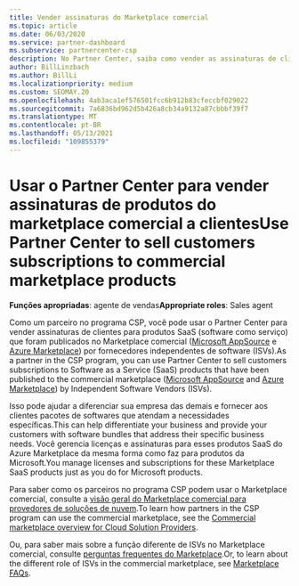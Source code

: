 ```yaml
---
title: Vender assinaturas do Marketplace comercial
ms.topic: article
ms.date: 06/03/2020
ms.service: partner-dashboard
ms.subservice: partnercenter-csp
description: No Partner Center, saiba como vender as assinaturas de clientes para produtos de SaaS publicados no mercado comercial por ISVs (fornecedores independentes de software).
author: BillLinzbach
ms.author: BillLi
ms.localizationpriority: medium
ms.custom: SEOMAY.20
ms.openlocfilehash: 4ab3aca1ef576501fcc6b912b83cfeccbf029022
ms.sourcegitcommit: 7a6836bd962d5b426a8cb34a9132a87cbbbf39f7
ms.translationtype: MT
ms.contentlocale: pt-BR
ms.lasthandoff: 05/13/2021
ms.locfileid: "109855379"
---
```

# <a name="use-partner-center-to-sell-customers-subscriptions-to-commercial-marketplace-products"></a><span data-ttu-id="5a7c7-103">Usar o Partner Center para vender assinaturas de produtos do marketplace comercial a clientes</span><span class="sxs-lookup"><span data-stu-id="5a7c7-103">Use Partner Center to sell customers subscriptions to commercial marketplace products</span></span>

<span data-ttu-id="5a7c7-104">**Funções apropriadas**: agente de vendas</span><span class="sxs-lookup"><span data-stu-id="5a7c7-104">**Appropriate roles**: Sales agent</span></span>

<span data-ttu-id="5a7c7-105">Como um parceiro no programa CSP, você pode usar o Partner Center para vender assinaturas de clientes para produtos SaaS (software como serviço) que foram publicados no Marketplace comercial ([Microsoft AppSource](https://appsource.microsoft.com/) e [Azure Marketplace](https://azuremarketplace.microsoft.com/)) por fornecedores independentes de software (ISVs).</span><span class="sxs-lookup"><span data-stu-id="5a7c7-105">As a partner in the CSP program, you can use Partner Center to sell customers subscriptions to Software as a Service (SaaS) products that have been published to the commercial marketplace ([Microsoft AppSource](https://appsource.microsoft.com/) and [Azure Marketplace](https://azuremarketplace.microsoft.com/)) by Independent Software Vendors (ISVs).</span></span>

<span data-ttu-id="5a7c7-106">Isso pode ajudar a diferenciar sua empresa das demais e fornecer aos clientes pacotes de softwares que atendam a necessidades específicas.</span><span class="sxs-lookup"><span data-stu-id="5a7c7-106">This can help differentiate your business and provide your customers with software bundles that address their specific business needs.</span></span> <span data-ttu-id="5a7c7-107">Você gerencia licenças e assinaturas para esses produtos SaaS do Azure Marketplace da mesma forma como faz para produtos da Microsoft.</span><span class="sxs-lookup"><span data-stu-id="5a7c7-107">You manage licenses and subscriptions for these Marketplace SaaS products just as you do for Microsoft products.</span></span>

<span data-ttu-id="5a7c7-108">Para saber como os parceiros no programa CSP podem usar o Marketplace comercial, consulte a [visão geral do Marketplace comercial para provedores de soluções de nuvem](csp-commercial-marketplace-overview.md).</span><span class="sxs-lookup"><span data-stu-id="5a7c7-108">To learn how partners in the CSP program can use the commercial marketplace, see the [Commercial marketplace overview for Cloud Solution Providers](csp-commercial-marketplace-overview.md).</span></span>

<span data-ttu-id="5a7c7-109">Ou, para saber mais sobre a função diferente de ISVs no Marketplace comercial, consulte [perguntas frequentes do Marketplace](/azure/marketplace/marketplace-faq-publisher-guide).</span><span class="sxs-lookup"><span data-stu-id="5a7c7-109">Or, to learn about the different role of ISVs in the commercial marketplace, see [Marketplace FAQs](/azure/marketplace/marketplace-faq-publisher-guide).</span></span>